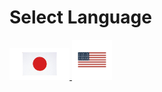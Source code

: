 # Select Language
<a href="./lang/ja-jp.md">
  <img title="日本語で見る" src="./pics/hinomaru.jpg" width="96"/>
</a>
<a href="./lang/en-us.md">
  <img title="View in English" src="./pics/usaflag.png" width="64"/>
</a>
